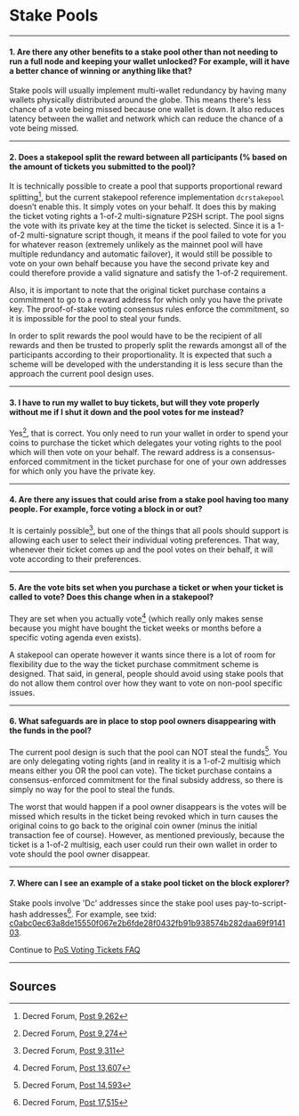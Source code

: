 # **<i class="fa fa-life-ring"></i> Stake Pools**

---

#### **1. Are there any other benefits to a stake pool other than not needing to run a full node and keeping your wallet unlocked? For example, will it have a better chance of winning or anything like that?**

Stake pools will usually implement multi-wallet redundancy by having many wallets physically distributed around the globe. This means there's less chance of a vote
being missed because one wallet is down. It also reduces latency between the wallet and network which can reduce the chance of a vote being missed.

---

#### **2. Does a stakepool split the reward between all participants (% based on the amount of tickets you submitted to the pool)?**

It is technically possible to create a pool that supports proportional reward splitting[^9262], but the current stakepool reference implementation `dcrstakepool` doesn’t enable this. It simply votes on your behalf. It does this by making the ticket voting rights a 1-of-2 multi-signature P2SH script. The pool signs the vote with its private key at the time the ticket is selected. Since it is a 1-of-2 multi-signature script though, it means if the pool failed to vote for you for whatever reason (extremely unlikely as the mainnet pool will have multiple redundancy and automatic failover), it would still be possible to vote on your own behalf because you have the second private key and could therefore provide a valid signature and satisfy the 1-of-2 requirement.

Also, it is important to note that the original ticket purchase contains a commitment to go to a reward address for which only you have the private key. The proof-of-stake voting consensus rules enforce the commitment, so it is impossible for the pool to steal your funds.

In order to split rewards the pool would have to be the recipient of all rewards and then be trusted to properly split the rewards amongst all of the participants according to their proportionality. It is expected that such a scheme will be developed with the understanding it is less secure than the approach the current pool design uses.

---

#### **3. I have to run my wallet to buy tickets, but will they vote properly without me if I shut it down and the pool votes for me instead?**

Yes[^9274], that is correct. You only need to run your wallet in order to spend your coins to purchase the ticket which delegates your voting rights to the pool which will then vote on your behalf. The reward address is a consensus-enforced commitment in the ticket purchase for one of your own addresses for which only you have the private key.

---

#### **4. Are there any issues that could arise from a stake pool having too many people. For example, force voting a block in or out?**

It is certainly possible[^9311], but one of the things that all pools should support is allowing each user to select their individual voting preferences. That way, whenever their ticket comes up and the pool votes on their behalf, it will vote according to their preferences.

---

#### **5. Are the vote bits set when you purchase a ticket or when your ticket is called to vote? Does this change when in a stakepool?**

They are set when you actually vote[^13607] (which really only makes sense because you might have bought the ticket weeks or months before a specific voting agenda even exists).

A stakepool can operate however it wants since there is a lot of room for flexibility due to the way the ticket purchase commitment scheme is designed. That said, in general, people should avoid using stake pools that do not allow them control over how they want to vote on non-pool specific issues.

---

#### **6. What safeguards are in place to stop pool owners disappearing with the funds in the pool?**

The current pool design is such that the pool can NOT steal the funds[^14593]. You are only delegating voting rights (and in reality it is a 1-of-2 multisig which means either you OR the pool can vote). The ticket purchase contains a consensus-enforced commitment for the final subsidy address, so there is simply no way for the pool to steal the funds.

The worst that would happen if a pool owner disappears is the votes will be missed which results in the ticket being revoked which in turn causes the original coins to go back to the original coin owner (minus the initial transaction fee of course). However, as mentioned previously, because the ticket is a 1-of-2 multisig, each user could run their own wallet in order to vote should the pool owner disappear.

---

#### **7. Where can I see an example of a stake pool ticket on the block explorer?**

Stake pools involve 'Dc' addresses since the stake pool uses pay-to-script-hash addresses[^17515]. For example, see txid: [c0abc0ec63a8de15550f067e2b6fde28f0432fb91b938574b282daa69f914103](https://mainnet.decred.org/tx/c0abc0ec63a8de15550f067e2b6fde28f0432fb91b938574b282daa69f914103).

Continue to [PoS Voting Tickets FAQ](/faq/proof-of-stake/voting-tickets.md)

---

## **<i class="fa fa-book"></i> Sources**

[^9262]: Decred Forum, [Post 9,262](https://forum.decred.org/threads/626/#post-9262)
[^9274]: Decred Forum, [Post 9,274](https://forum.decred.org/threads/626/#post-9274)
[^9311]: Decred Forum, [Post 9,311](https://forum.decred.org/threads/582/page-2#post-9311)
[^13607]: Decred Forum, [Post 13,607](https://forum.decred.org/threads/1236/#post-13607)
[^14593]: Decred Forum, [Post 14,593](https://forum.decred.org/threads/1321/#post-14593)
[^17515]: Decred Forum, [Post 17,515](https://forum.decred.org/threads/1289/#post-17515)
